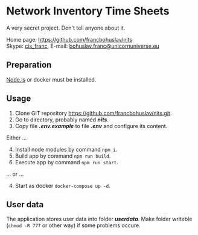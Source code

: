 # Network Inventory Time Sheets

A very secret project. Don't tell anyone about it.

Home page: <https://github.com/francbohuslav/nits>  
Skype: [cis_franc](skype:cis_franc), E-mail: [bohuslav.franc@unicornuniverse.eu](bohuslav.franc@unicornuniverse.eu)

## Preparation

[Node.js](https://nodejs.org/) or docker must be installed.

## Usage

1. Clone GIT repository https://github.com/francbohuslav/nits.git.
2. Go to directory, probably named **_nits_**.
3. Copy file **_.env.example_** to file **_.env_** and configure its content.

Either ...

4. Install node modules by command `npm i`.
5. Build app by command `npm run build`.
6. Execute app by command `npm run start`.

... or ...

4. Start as docker `docker-compose up -d`.

## User data

The application stores user data into folder **_userdata_**. Make folder writeble (`chmod -R 777` or other way) if some problems occure.
